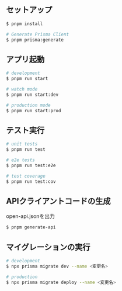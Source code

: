 ## セットアップ

```bash
$ pnpm install

# Generate Prisma Client
$ pnpm prisma:generate
```

## アプリ起動

```bash
# development
$ pnpm run start

# watch mode
$ pnpm run start:dev

# production mode
$ pnpm run start:prod
```

## テスト実行

```bash
# unit tests
$ pnpm run test

# e2e tests
$ pnpm run test:e2e

# test coverage
$ pnpm run test:cov
```

## APIクライアントコードの生成

open-api.jsonを出力

```bash
$ pnpm generate-api
```

## マイグレーションの実行

```bash
# development
$ npx prisma migrate dev --name <変更名>

# production
$ npx prisma migrate deploy --name <変更名>
```

